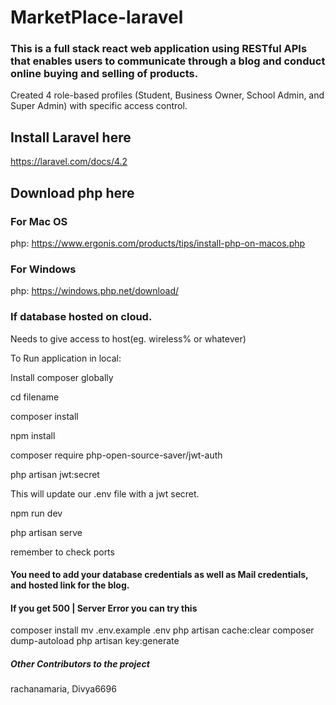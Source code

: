 # MarketPlace-laravel

### This is a full stack react web application using RESTful APIs that enables users to communicate through a blog and conduct online buying and selling of products.
Created 4 role-based profiles (Student, Business Owner, School Admin, and Super Admin) with specific access control.


## Install Laravel here
https://laravel.com/docs/4.2

## Download php here
### For Mac OS
php: https://www.ergonis.com/products/tips/install-php-on-macos.php 

### For Windows
php: https://windows.php.net/download/

### If database hosted on cloud.
Needs to give access to host(eg. wireless% or whatever)

To Run application in local:

Install composer globally

cd filename

composer install

npm install

composer require php-open-source-saver/jwt-auth

php artisan jwt:secret

This will update our .env file with a jwt secret.

npm run dev

php artisan serve

remember to check ports

#### You need to add your database credentials as well as Mail credentials, and hosted link for the blog.

#### If you get 500 | Server Error  you can try this

composer install 
mv .env.example .env 
php artisan cache:clear 
composer dump-autoload 
php artisan key:generate


##### Other Contributors to the project
rachanamaria, Divya6696
